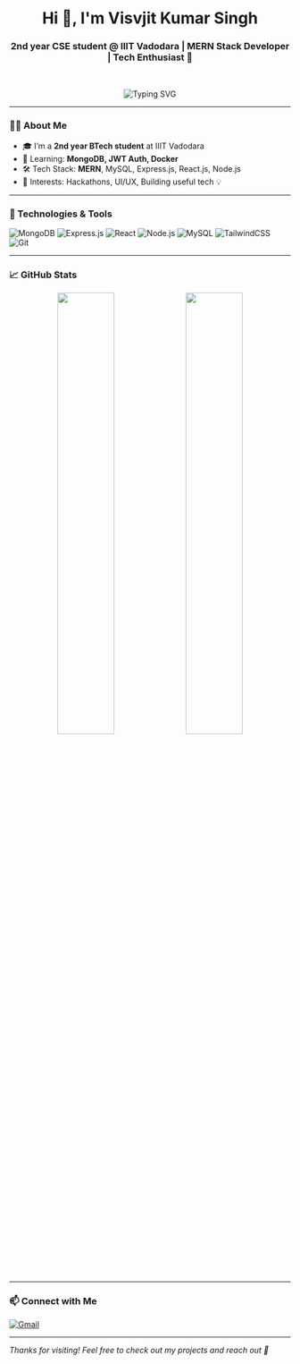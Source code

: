 <h1 align="center">Hi 👋, I'm Visvjit Kumar Singh</h1>
<h3 align="center">2nd year CSE student @ IIIT Vadodara | MERN Stack Developer | Tech Enthusiast 🚀</h3>

<br/>

<p align="center">
  <img src="https://readme-typing-svg.demolab.com?font=Fira+Code&size=24&pause=1000&color=00BFFF&center=true&vCenter=true&width=435&lines=Full-Stack+Web+Developer;Open+Source+Contributor;Loves+solving+problems!" alt="Typing SVG" />
</p>

---

### 🧑‍💻 About Me

- 🎓 I’m a **2nd year BTech student** at IIIT Vadodara
- 🌱 Learning: **MongoDB, JWT Auth, Docker**  
- 🛠️ Tech Stack: **MERN**, MySQL, Express.js, React.js, Node.js  
- 🧠 Interests: Hackathons, UI/UX, Building useful tech 💡

---

### 🔧 Technologies & Tools

![MongoDB](https://img.shields.io/badge/-MongoDB-4EA94B?style=for-the-badge&logo=mongodb&logoColor=white)
![Express.js](https://img.shields.io/badge/-Express.js-000000?style=for-the-badge&logo=express&logoColor=white)
![React](https://img.shields.io/badge/-React-61DAFB?style=for-the-badge&logo=react&logoColor=black)
![Node.js](https://img.shields.io/badge/-Node.js-339933?style=for-the-badge&logo=node.js&logoColor=white)
![MySQL](https://img.shields.io/badge/-MySQL-4479A1?style=for-the-badge&logo=mysql&logoColor=white)
![TailwindCSS](https://img.shields.io/badge/-TailwindCSS-38B2AC?style=for-the-badge&logo=tailwind-css&logoColor=white)
![Git](https://img.shields.io/badge/-Git-F05032?style=for-the-badge&logo=git&logoColor=white)

---

### 📈 GitHub Stats

<p align="center">
  <img src="https://github-readme-stats.vercel.app/api?username=visvjit09&show_icons=true&theme=react&hide_border=true" width="45%" />
  <img src="https://github-readme-streak-stats.herokuapp.com/?user=visvjit09&theme=react&hide_border=true" width="45%" />
</p>

---

### 📫 Connect with Me

[![Gmail](https://img.shields.io/badge/-Email-D14836?style=for-the-badge&logo=gmail&logoColor=white)](mailto:visvjitsingh9852@gmail.com)

---

_Thanks for visiting! Feel free to check out my projects and reach out 🚀_

